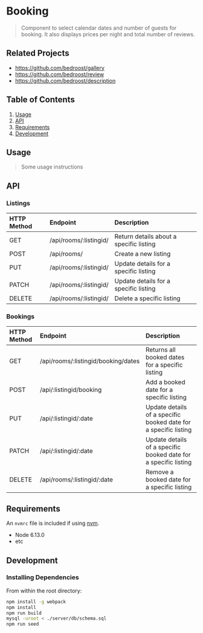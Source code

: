 # Booking

> Component to select calendar dates and number of guests for booking. It also displays prices per night and total number of reviews.

## Related Projects

  - https://github.com/bedroost/gallery
  - https://github.com/bedroost/review
  - https://github.com/bedroost/description

## Table of Contents

1. [Usage](#Usage)
1. [API](#API)
1. [Requirements](#requirements)
1. [Development](#development)

## Usage

> Some usage instructions

## API

### Listings
| HTTP Method   | Endpoint               | Description                                                   |
|:--------------|:-----------------------|:--------------------------------------------------------------|
| GET           | /api/rooms/:listingid/ | Return details about a specific listing                       |
| POST          | /api/rooms/            | Create a new listing                                          |
| PUT           | /api/rooms/:listingid/ | Update details for a specific listing                         |
| PATCH         | /api/rooms/:listingid/ | Update details for a specific listing                         |
| DELETE        | /api/rooms/:listingid/ | Delete a specific listing                                     |


### Bookings
| HTTP Method     | Endpoint                           | Description                                                    |
|:----------------|:-----------------------------------|:---------------------------------------------------------------|
| GET             | /api/rooms/:listingid/booking/dates| Returns all booked dates for a specific listing                |
| POST            | /api/:listingid/booking            | Add a booked date for a specific listing                       |
| PUT             | /api/:listingid/:date              | Update details of a specific booked date for a specific listing|
| PATCH           | /api/:listingid/:date              | Update details of a specific booked date for a specific listing|
| DELETE          | /api/rooms/:listingid/:date        | Remove a booked date for a specific listing                    |


## Requirements

An `nvmrc` file is included if using [nvm](https://github.com/creationix/nvm).

- Node 6.13.0
- etc

## Development

### Installing Dependencies

From within the root directory:

```sh
npm install -g webpack
npm install
npm run build
mysql -uroot < ./server/db/schema.sql
npm run seed
```

